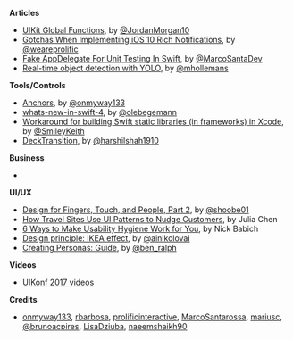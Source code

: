 
**Articles**

* [UIKit Global Functions](https://medium.com/the-traveled-ios-developers-guide/uikit-global-functions-b38250c0ed5c), by [@JordanMorgan10](https://twitter.com/JordanMorgan10)
* [Gotchas When Implementing iOS 10 Rich Notifications](https://www.prolificinteractive.com/2017/05/11/gotchas-implementing-ios-10-rich-notifications/), by [@weareprolific](https://twitter.com/weareprolific)
* [Fake AppDelegate For Unit Testing In Swift](https://marcosantadev.com/fake-appdelegate-unit-testing-swift/), by [@MarcoSantaDev](https://twitter.com/MarcoSantaDev)
* [Real-time object detection with YOLO](http://machinethink.net/blog/object-detection-with-yolo/), by [@mhollemans](https://twitter.com/mhollemans)


**Tools/Controls**

* [Anchors](https://github.com/onmyway133/Anchors), by [@onmyway133](https://github.com/onmyway133)
* [whats-new-in-swift-4](https://github.com/ole/whats-new-in-swift-4), by [@olebegemann](https://twitter.com/olebegemann)
* [Workaround for building Swift static libraries (in frameworks) in Xcode](https://github.com/keith/swift-staticlibs), by [@SmileyKeith](https://twitter.com/SmileyKeith)
* [DeckTransition](https://github.com/HarshilShah/DeckTransition), by [@harshilshah1910](https://twitter.com/harshilshah1910)

**Business**

*

**UI/UX**

* [Design for Fingers, Touch, and People, Part 2](http://www.uxmatters.com/mt/archives/2017/05/design-for-fingers-touch-and-people-part-2.php), by [@shoobe01](https://twitter.com/shoobe01)
* [How Travel Sites Use UI Patterns to Nudge Customers](https://www.appcues.com/blog/travel-sites-customer-engagement), by Julia Chen 
* [6 Ways to Make Usability Hygiene Work for You](https://www.webdesignerdepot.com/2017/05/6-ways-to-make-usability-hygiene-work-for-you/), by Nick Babich
* [Design principle: IKEA effect](https://uxplanet.org/design-principle-ikea-effect-2d908b2de81), by [@ainikolovai](https://twitter.com/ainikolov)
* [Creating Personas: Guide](https://blog.prototypr.io/personas-74c4e1c12ee2), by [@ben_ralph](https://twitter.com/ben_ralph)

**Videos**

* [UIKonf 2017 videos](https://www.youtube.com/playlist?list=PLdr22uU_wISqntV4tQmx9H6sj9gMtj7nG)

**Credits**

* [onmyway133](https://github.com/onmyway133), [rbarbosa](https://github.com/rbarbosa), [prolificinteractive](https://github.com/prolificinteractive), [MarcoSantarossa](https://github.com/MarcoSantarossa), [mariusc](https://github.com/mariusc), [@brunoacpires](https://twitter.com/brunoacpires), [LisaDziuba](https://github.com/lisadziuba), [naeemshaikh90](https://github.com/naeemshaikh90)
